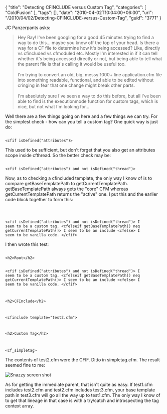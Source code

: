 {
	"title": "Detecting CFINCLUDE versus Custom Tag",
	"categories": [
		"ColdFusion"
	],
	"tags": [],
	"date": "2010-04-02T10:04:00+06:00",
	"url": "/2010/04/02/Detecting-CFINCLUDE-versus-Custom-Tag",
	"guid": "3771"
}

JC Panzerpants asks:

<p>

<blockquote>
Hey Ray! I've been googling for a good 45 minutes trying to find a way to do this... maybe you know off the top of your head. Is there a way for a CF file to determine how it's being accessed? Like, directly vs cfincluded vs cfmoduled etc. Mostly I'm interested in if it can tell whether it's being accessed directly or not, but being able to tell what the parent file is that's calling it would be useful too.
<br/><br/>
I'm trying to convert an old, big, messy 1000+ line application.cfm file into something readable, functional, and able to be edited without cringing in fear that one change might break other parts.
<br/><br/>
I'm absolutely sure I've seen a way to do this before, but all I've been able to find is the executionmode function for custom tags, which is nice, but not what I'm looking for...
</blockquote>
<!--more-->
<p>

Well there are a few things going on here and a few things we can try. For the simplest check - how can you tell a custom tag? One quick way is just do:

<p>

<code>
&lt;cfif isDefined("attributes")&gt;
</code>

<p>

This used to be sufficient, but don't forget that you also get an attributes scope inside cfthread. So the better check may be:

<p>

<code>
&lt;cfif isDefined("attributes") and not isDefined("thread")&gt;
</code>

<p>

Now, as to checking a cfincluded template, the only way I know of is to compare getBaseTemplatePath to getCurrentTemplatePath. getBaseTemplatePath always gets the "core" CFM whereas getCurrentTemplatePath returns the "active" one. I put this and the earlier code block together to form this:

<p>

<code>

&lt;cfif isDefined("attributes") and not isDefined("thread")&gt;
I seem to be a custom tag.
&lt;cfelseif getBaseTemplatePath() neq getCurrentTemplatePath()&gt;
I seem to be an include
&lt;cfelse&gt;
I seem to be vanilla code.
&lt;/cfif&gt;
</code>

<p>

I then wrote this test:

<p>

<code>
&lt;h2&gt;Root&lt;/h2&gt;

&lt;cfif isDefined("attributes") and not isDefined("thread")&gt;
I seem to be a custom tag.
&lt;cfelseif getBaseTemplatePath() neq getCurrentTemplatePath()&gt;
I seem to be an include
&lt;cfelse&gt;
I seem to be vanilla code.
&lt;/cfif&gt;

&lt;h2&gt;CFInclude&lt;/h2&gt;

&lt;cfinclude template="test2.cfm"&gt;

&lt;h2&gt;Custom Tag&lt;/h2&gt;

&lt;cf_simpletag&gt;
</code>

<p>

The contents of test2.cfm were the CFIF. Ditto in simpletag.cfm. The result seemed fine to me:

<p>

<img src="https://static.raymondcamden.com/images/Screen shot 2010-04-02 at 8.23.12 AM.png" title="Snazzy screen shot" />

<p>

As for getting the immediate parent, that isn't quite as easy. If test1.cfm includes test2.cfm and test2.cfm includes test3.cfm, your base template path in test3.cfm will go all the way up to test1.cfm. The only way I know of to get that lineage in that case is with a try/catch and introspecting the tag context array.